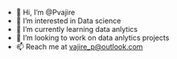 - 👋 Hi, I’m @Pvajire
- 👀 I’m interested in Data science 
- 🌱 I’m currently learning data anlytics  
- 💞️ I’m looking to work on data anlytics projects 
- 📫 Reach me at vajire_p@outlook.com

<!---
Pvajire/Pvajire is a ✨ special ✨ repository because its `README.md` (this file) appears on your GitHub profile.
You can click the Preview link to take a look at your changes.
--->
